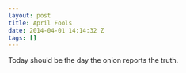 ```yaml
---
layout: post
title: April Fools
date: 2014-04-01 14:14:32 Z
tags: []
---
```

Today should be the day the onion reports the truth.
